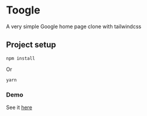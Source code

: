 # Toogle
A very simple Google home page clone with tailwindcss

## Project setup
```
npm install
```
Or
```
yarn
```
### Demo
See it [here](https://thejawadali.github.io/toogle/)